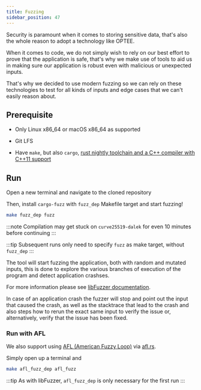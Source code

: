 ```yaml
---
title: Fuzzing
sidebar_position: 47
---
```


Security is paramount when it comes to storing sensitive data, that's also the whole reason to adopt a technology like OPTEE.

When it comes to code, we do not simply wish to rely on our best effort to prove that the application is safe, that's why we make use of tools to aid us in making sure our application is robust even with malicious or unexpected inputs.

That's why we decided to use modern fuzzing so we can rely on these technologies to test for all kinds of inputs and edge cases that we can't easily reason about.

## Prerequisite

- Only Linux x86_64 or macOS x86_64 as supported

- Git LFS

- Have `make`, but also `cargo`, [rust nightly toolchain and a C++ compiler with C++11 support](https://github.com/rust-fuzz/cargo-fuzz#installation)

## Run

Open a new terminal and navigate to the cloned repository

Then, install `cargo-fuzz` with `fuzz_dep` Makefile target and start fuzzing!

```bash
make fuzz_dep fuzz
```

:::note
Compilation may get stuck on `curve25519-dalek` for even 10 minutes before continuing
:::

:::tip
Subsequent runs only need to specify `fuzz` as make target, without `fuzz_dep`
:::

The tool will start fuzzing the application, both with random and mutated inputs, this is done to explore the various branches of execution of the program and detect application crashses.

For more information please see [libFuzzer documentation](https://llvm.org/docs/LibFuzzer.html).

In case of an application crash the fuzzer will stop and point out the input that caused the crash, as well as the stacktrace that lead to the crash and also steps how to rerun the exact same input to verify the issue or, alternatively, verify that the issue has been fixed.

### Run with AFL

We also support using [AFL (American Fuzzy Loop)](https://lcamtuf.coredump.cx/afl/) via [afl.rs](https://github.com/rust-fuzz/afl.rs).

Simply open up a terminal and

```bash
make afl_fuzz_dep afl_fuzz
```

:::tip
As with libFuzzer, `afl_fuzz_dep` is only necessary for the first run
:::
